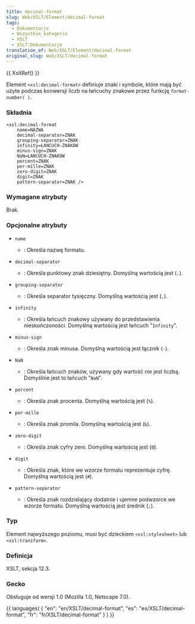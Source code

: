 ```yaml
---
title: decimal-format
slug: Web/XSLT/Element/decimal-format
tags:
  - Dokumentacje
  - Wszystkie_kategorie
  - XSLT
  - XSLT:Dokumentacje
translation_of: Web/XSLT/Element/decimal-format
original_slug: Web/XSLT/decimal-format
---
```

{{ XsltRef() }}

Element `<xsl:decimal-format>` definiuje znaki i symbole, które mają być użyte podczas konwersji liczb na łańcuchy znakowe przez funkcję _`format-number( )`_.

### Składnia

    <xsl:decimal-format
    	name=NAZWA
    	decimal-separator=ZNAK
    	grouping-separator=ZNAK
    	infinity=ŁANCUCH-ZNAKOW
    	minus-sign=ZNAK
    	NaN=ŁANCUCH-ZNAKOW
    	percent=ZNAK
    	per-mille=ZNAK
    	zero-digit=ZNAK
    	digit=ZNAK
    	pattern-separator=ZNAK />

### Wymagane atrybuty

Brak.

### Opcjonalne atrybuty

- `name`
  - : Określa nazwę formatu.

- `decimal-separator`
  - : Określa punktowy znak dziesiętny. Domyślną wartością jest (`.`).

- `grouping-separator`
  - : Określa separator tysięczny. Domyślną wartością jest (`,`).

- `infinity`
  - : Określa łańcuch znakowy używany do przedstawienia nieskończoności. Domyślną wartością jest łańcuch "`Infinity`".

- `minus-sign`
  - : Określa znak minusa. Domyślną wartością jest łącznik (`-`).

- `NaN`
  - : Określa łańcuch znaków, używany gdy wartość nie jest liczbą. Domyślnie jest to łańcuch "`NaN`".

- `percent`
  - : Określa znak procenta. Domyślną wartością jest (`%`).

- `per-mille`
  - : Określa znak promila. Domyślną wartością jest (`‰`).

- `zero-digit`
  - : Określa znak cyfry zero. Domyślną wartością jest (`0`).

- `digit`
  - : Określa znak, które we wzorze formatu reprezentuje cyfrę. Domyślną wartością jest (`#`).

- `pattern-separator`
  - : Określa znak rozdzielający dodatnie i ujemne podwzorce we wzorze formatu. Domyślną wartością jest średnik (`;`).

### Typ

Element najwyższego poziomu, musi być dzieckiem `<xsl:stylesheet>` lub `<xsl:transform>`.

### Definicja

XSLT, sekcja 12.3.

### Gecko

Obsługuje od wersji 1.0 (Mozilla 1.0, Netscape 7.0).

{{ languages( { "en": "en/XSLT/decimal-format", "es": "es/XSLT/decimal-format", "fr": "fr/XSLT/decimal-format" } ) }}
